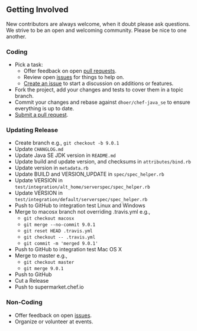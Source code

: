## Getting Involved

New contributors are always welcome, when it doubt please ask questions. We strive to be an open and welcoming
community. Please be nice to one another.

### Coding

* Pick a task:
  * Offer feedback on open [pull requests](https://github.com/dhoer/chef-java_se/pulls).
  * Review open [issues](https://github.com/dhoer/chef-java_se/issues) for things to help on.
  * [Create an issue](https://github.com/dhoer/chef-java_se/issues/new) to start a discussion on additions or features.
* Fork the project, add your changes and tests to cover them in a topic branch.
* Commit your changes and rebase against `dhoer/chef-java_se` to ensure everything is up to date.
* [Submit a pull request](https://github.com/dhoer/chef-java_se/compare/).

### Updating Release

* Create branch e.g., `git checkout -b 9.0.1`
* Update `CHANGLOG.md`
* Update Java SE JDK version in `README.md` 
* Update build and update version, and checksums in `attributes/bind.rb`
* Update version in `metadata.rb`
* Update BUILD and VERSION_UPDATE in `spec/spec_helper.rb`
* Update VERSION in `test/integration/alt_home/serverspec/spec_helper.rb`
* Update VERSION in `test/integration/default/serverspec/spec_helper.rb`
* Push to GitHub to integration test Linux and Windows
* Merge to macosx branch not overriding .travis.yml e.g.,
    * `git checkout macosx`
    * `git merge --no-commit 9.0.1`
    * `git reset HEAD .travis.yml`
    * `git checkout -- .travis.yml`
    * `git commit -m 'merged 9.0.1'`
* Push to GitHub to integration test Mac OS X 
* Merge to master e.g.,
    * `git checkout master`
    * `git merge 9.0.1`
* Push to GitHub 
* Cut a Release
* Push to supermarket.chef.io

### Non-Coding

* Offer feedback on open [issues](https://github.com/dhoer/chef-java_se/issues).
* Organize or volunteer at events.
